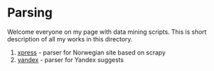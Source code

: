 # Parsing
Welcome everyone on my page with data mining scripts.
This is short description of all my works in this directory.
1. [xpress](https://github.com/Exelery/Parsing/tree/master/xpress) - parser for Norwegian site based on scrapy
2. [yandex](https://github.com/Exelery/Parsing/tree/master/yandex) - parser for Yandex suggests
